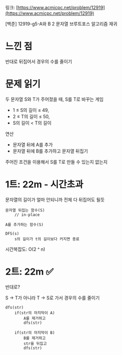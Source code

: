 링크: [https://www.acmicpc.net/problem/12919](https://www.acmicpc.net/problem/12919)

[백준] 12919-g5-A와 B 2 문자열 브루트포스 알고리즘 재귀

# 느낀 점

반대로 뒤집어서 경우의 수를 줄이기

# 문제 읽기

두 문자열 S와 T가 주어졌을 때, S를 T로 바꾸는 게임

- 1 ≤ S의 길이 ≤ 49,
- 2 ≤ T의 길이 ≤ 50,
- S의 길이 < T의 길이

연산

- 문자열 뒤에 A를 추가
- 문자열 뒤에 B를 추가하고 문자열 뒤집기

주어진 조건을 이용해서 S를 T로 만들 수 있는지 없는지

# 1트: 22m - 시간초과

문자열의 길이가 얼마 안되니까 전체 다 뒤집어도 될듯

```tsx
문자열 뒤집는 함수(S)
	// in-place

A를 추가하는 함수(S)

DFS(s)
	s의 길이가 t의 길이보다 커지면 종료
```

시간복잡도: O(2 ^ n)

# 2트: 22m ✅

반대로?

S → T가 아니라 T → S로 가서 경우의 수를 줄이기

```tsx
dfs(str)
	if(str의 마지막이 A)
		A를 제거하고
		dfs(str)

	if(str의 마지막이 B)
		B를 제거하고
		str을 뒤집고
		dfs(str)
```
